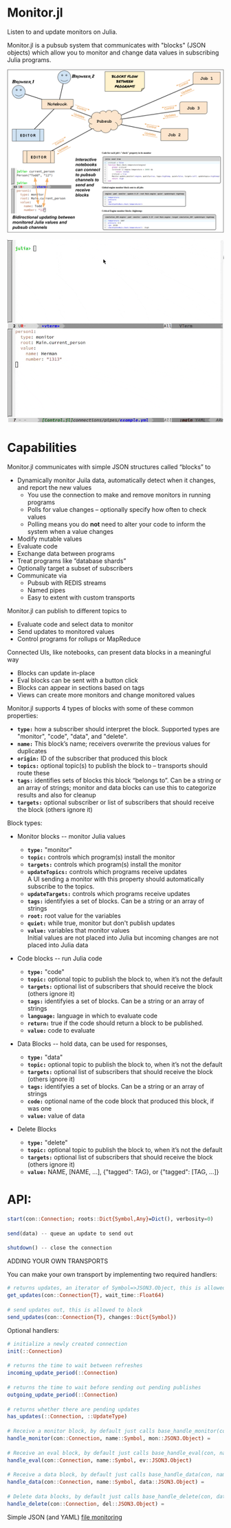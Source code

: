 # Monitor.jl
Listen to and update monitors on Julia.

Monitor.jl is a pubsub system that communicates with "blocks" (JSON objects) which allow you to
monitor and change data values in subscribing Julia programs.

![arch](arch.png)

![screencap](screencap.gif)

# Capabilities

Monitor.jl communicates with simple JSON structures called “blocks” to

* Dynamically monitor Juila data, automatically detect when it changes, and report the new values  
  * You use the connection to make and remove monitors in running programs  
  * Polls for value changes – optionally specify how often to check values  
  * Polling means you do **not** need to alter your code to inform the system when a value changes  
* Modify mutable values  
* Evaluate code  
* Exchange data between programs  
* Treat programs like ”database shards”  
* Optionally target a subset of subscribers  
* Communicate via  
  * Pubsub with REDIS streams  
  * Named pipes  
  * Easy to extent with custom transports

Monitor.jl can publish to different topics to

* Evaluate code and select data to monitor  
* Send updates to monitored values  
* Control programs for rollups or MapReduce

Connected UIs, like notebooks, can present data blocks in a meaningful way

* Blocks can update in-place  
* Eval blocks can be sent with a button click  
* Blocks can appear in sections based on tags  
* Views can create more monitors and change monitored values

Monitor.jl supports 4 types of blocks with some of these common properties:

* **`type:`** how a subscriber should interpret the block. Supported types are "monitor", "code", "data", and "delete".  
* **`name:`** This block’s name; receivers overwrite the previous values for duplicates  
* **`origin:`** ID of the subscriber that produced this block  
* **`topics:`** optional topic(s) to publish the block to – transports should route these  
* **`tags:`** identifies sets of blocks this block “belongs to”. Can be a string or an array of strings; monitor and data blocks can use this to categorize results and also for cleanup  
* **`targets:`** optional subscriber or list of subscribers that should receive the block (others ignore it)  

Block types:  

* Monitor blocks -- monitor Julia values  
  * **`type:`** "monitor"
  * **`topic:`** controls which program(s) install the monitor
  * **`targets:`** controls which program(s) install the monitor
  * **`updateTopics:`** controls which programs receive updates  
      A UI sending a monitor with this property should automatically subscribe to the topics.  
  * **`updateTargets:`** controls which programs receive updates  
  * **`tags:`** identifyies a set of blocks. Can be a string or an array of strings  
  * **`root:`** root value for the variables  
  * **`quiet:`** while true, monitor but don't publish updates  
  * **`value:`** variables that monitor values  
      Initial values are not placed into Julia but incoming changes are not placed into Julia data  

* Code blocks -- run Julia code  
  * **`type:`** "code"  
  * **`topic:`** optional topic to publish the block to, when it’s not the default  
  * **`targets:`** optional list of subscribers that should receive the block (others ignore it)  
  * **`tags:`** identifyies a set of blocks. Can be a string or an array of strings  
  * **`language:`** language in which to evaluate code  
  * **`return:`** true if the code should return a block to be published.  
  * **`value:`** code to evaluate  

* Data Blocks -- hold data, can be used for responses, 
  * **`type:`** "data"  
  * **`topic:`** optional topic to publish the block to, when it’s not the default  
  * **`targets:`** optional list of subscribers that should receive the block (others ignore it)  
  * **`tags:`** identifyies a set of blocks. Can be a string or an array of strings  
  * **`code:`** optional name of the code block that produced this block, if was one  
  * **`value:`** value of data  

* Delete Blocks
  * **`type:`** "delete"  
  * **`topic:`** optional topic to publish the block to, when it’s not the default  
  * **`targets:`** optional list of subscribers that should receive the block (others ignore it)  
  * **`value:`** NAME, [NAME, ...], {"tagged": TAG}, or {"tagged": [TAG, ...]}  

# API:

```julia
start(con::Connection; roots::Dict{Symbol,Any}=Dict(), verbosity=0)

send(data) -- queue an update to send out

shutdown() -- close the connection
```

ADDING YOUR OWN TRANSPORTS

You can make your own transport by implementing two required handlers:

```julia
# returns updates, an iterator of Symbol=>JSON3.Object, this is allowed to block
get_updates(con::Connection{T}, wait_time::Float64)

# send updates out, this is allowed to block
send_updates(con::Connection{T}, changes::Dict{Symbol})
```

Optional handlers:

```julia
# initialize a newly created connection
init(::Connection)

# returns the time to wait between refreshes
incoming_update_period(::Connection)

# returns the time to wait before sending out pending publishes
outgoing_update_period(::Connection)

# returns whether there are pending updates
has_updates(::Connection, ::UpdateType)

# Receive a monitor block, by default just calls base_handle_monitor(con, name, mon)
handle_monitor(con::Connection, name::Symbol, mon::JSON3.Object) =

# Receive an eval block, by default just calls base_handle_eval(con, name, ev)
handle_eval(con::Connection, name::Symbol, ev::JSON3.Object)

# Receive a data block, by default just calls base_handle_data(con, name, data)
handle_data(con::Connection, name::Symbol, data::JSON3.Object) =

# Delete data blocks, by default just calls base_handle_delete(con, data)
handle_delete(con::Connection, del::JSON3.Object) =
```

Simple JSON (and YAML) [file monitoring](https://github.com/Leisure-tools/monitor)

